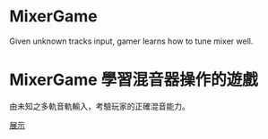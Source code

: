 # MixerGame
Given unknown tracks input, gamer learns how to tune mixer well.

# MixerGame 學習混音器操作的遊戲

由未知之多軌音軌輸入，考驗玩家的正確混音能力。

[展示](https://christorng.github.io/MixerGame/src/)